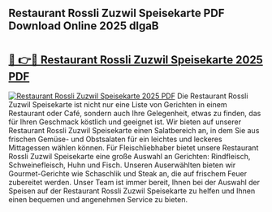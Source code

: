 ## Restaurant Rossli Zuzwil Speisekarte PDF Download Online 2025 dlgaB

# <h2><a href="http://gcdg42.nevu.top/?p=Restaurant+Rossli+Zuzwil+Speisekarte">🔗 👉🔴 Restaurant Rossli Zuzwil Speisekarte 2025 PDF</a></h2>

[![Restaurant Rossli Zuzwil Speisekarte 2025 PDF](https://i.imgur.com/dBaPXMq.png)](http://gcdg42.nevu.top/?p=Restaurant+Rossli+Zuzwil+Speisekarte)
Die Restaurant Rossli Zuzwil Speisekarte ist nicht nur eine Liste von Gerichten in einem Restaurant oder Café, sondern auch Ihre Gelegenheit, etwas zu finden, das für Ihren Geschmack köstlich und geeignet ist. Wir bieten auf unserer Restaurant Rossli Zuzwil Speisekarte einen Salatbereich an, in dem Sie aus frischen Gemüse- und Obstsalaten für ein leichtes und leckeres Mittagessen wählen können. Für Fleischliebhaber bietet unsere Restaurant Rossli Zuzwil Speisekarte eine große Auswahl an Gerichten: Rindfleisch, Schweinefleisch, Huhn und Fisch. Unseren Auserwählten bieten wir Gourmet-Gerichte wie Schaschlik und Steak an, die auf frischem Feuer zubereitet werden. Unser Team ist immer bereit, Ihnen bei der Auswahl der Speisen auf der Restaurant Rossli Zuzwil Speisekarte zu helfen und Ihnen einen bequemen und angenehmen Service zu bieten.
